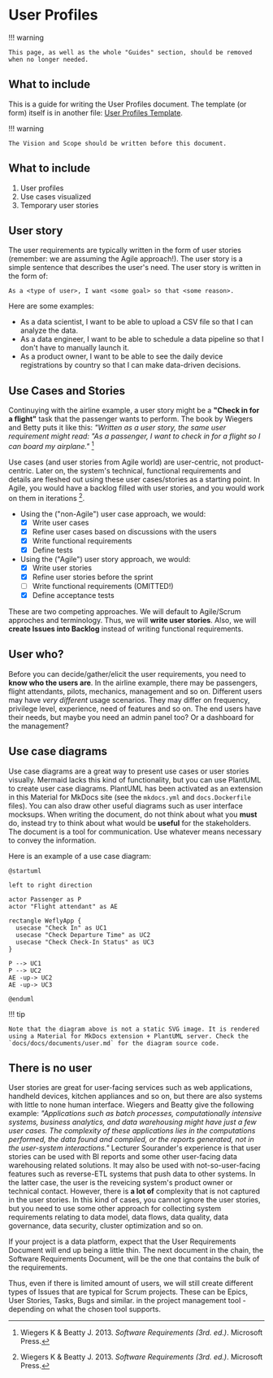 # User Profiles

!!! warning

    This page, as well as the whole "Guides" section, should be removed when no longer needed.

## What to include

This is a guide for writing the User Profiles document. The template (or form) itself is in another file: [User Profiles Template](../forms/user.md). 

!!! warning

    The Vision and Scope should be written before this document.

## What to include

1. User profiles
2. Use cases visualized
3. Temporary user stories

## User story

The user requirements are typically written in the form of user stories (remember: we are assuming the Agile approach!). The user story is a simple sentence that describes the user's need. The user story is written in the form of:

```
As a <type of user>, I want <some goal> so that <some reason>.
```

Here are some examples:

* As a data scientist, I want to be able to upload a CSV file so that I can analyze the data.
* As a data engineer, I want to be able to schedule a data pipeline so that I don't have to manually launch it.
* As a product owner, I want to be able to see the daily device registrations by country so that I can make data-driven decisions.

## Use Cases and Stories

Continuying with the airline example, a user story might be a **"Check in for a flight"** task that the passenger wants to perform. The book by Wiegers and Betty puts it like this: *"Written as a user story, the same user requirement might read: "As a passenger, I want to check in for a flight so I can board my airplane."* [^d7ae54]

Use cases (and user stories from Agile world) are user-centric, not product-centric. Later on, the system's technical, functional requirements and details are fleshed out using these user cases/stories as a starting point. In Agile, you would have a backlog filled with user stories, and you would work on them in iterations [^d7ae54].

* Using the ("non-Agile") user case approach, we would:
    - [x] Write user cases
    - [x] Refine user cases based on discussions with the users
    - [x] Write functional requirements
    - [x] Define tests 
* Using the ("Agile") user story approach, we would:
    - [x] Write user stories
    - [x] Refine user stories before the sprint
    - [ ] Write functional requirements (OMITTED!)
    - [x] Define acceptance tests

These are two competing approaches. We will default to Agile/Scrum approches and terminology. Thus, we will **write user stories**. Also, we will **create Issues into Backlog** instead of writing functional requirements.

## User who?

Before you can decide/gather/elicit the user requirements, you need to **know who the users are**. In the airline example, there may be passengers, flight attendants, pilots, mechanics, management and so on. Different users may have *very different* usage scenarios. They may differ on frequency, privilege level, experience, need of features and so on. The end users have their needs, but maybe you need an admin panel too? Or a dashboard for the management?

## Use case diagrams

Use case diagrams are a great way to present use cases or user stories visually. Mermaid lacks this kind of functionality, but you can use PlantUML to create user case diagrams. PlantUML has been activated as an extension in this Material for MkDocs site (see the `mkdocs.yml` and `docs.Dockerfile` files). You can also draw other useful diagrams such as user interface mocksups. When writing the document, do not think about what you **must** do, instead try to think about what would be **useful** for the stakeholders. The document is a tool for communication. Use whatever means necessary to convey the information.

Here is an example of a use case diagram:

```puml
@startuml

left to right direction

actor Passenger as P
actor "Flight attendant" as AE

rectangle WeflyApp {
  usecase "Check In" as UC1
  usecase "Check Departure Time" as UC2
  usecase "Check Check-In Status" as UC3
}

P --> UC1
P --> UC2
AE -up-> UC2
AE -up-> UC3

@enduml
```

!!! tip

    Note that the diagram above is not a static SVG image. It is rendered using a Material for MkDocs extension + PlantUML server. Check the `docs/docs/documents/user.md` for the diagram source code.


## There is no user

User stories are great for user-facing services such as web applications, handheld devices, kitchen appliances and so on, but there are also systems with little to none human interface. Wiegers and Beatty give the following example: *"Applications such  as batch processes, computationally intensive systems, business analytics, and data warehousing might have just a few user cases. The complexity of these applications lies in the computations performed, the data found and compiled, or the reports generated, not in the user-system interactions."* Lecturer Sourander's experience is that user stories can be used with BI reports and some other user-facing data warehousing related solutions. It may also be used with not-so-user-facing features such as reverse-ETL systems that push data to other systems. In the latter case, the user is the reveicing system's product owner or technical contact. However, there is **a lot of** complexity that is not captured in the user stories. In this kind of cases, you cannot ignore the user stories, but you need to use some other approach for collecting system requirements relating to data model, data flows, data quality, data governance, data security, cluster optimization and so on.

If your project is a data platform, expect that the User Requirements Document will end up being a little thin. The next document in the chain, the Software Requirements Document, will be the one that contains the bulk of the requirements.

Thus, even if there is limited amount of users, we will still create different types of Issues that are typical for Scrum projects. These can be Epics, User Stories, Tasks, Bugs and similar. in the project management tool - depending on what the chosen tool supports.

[^d7ae54]: Wiegers K & Beatty J. 2013. *Software Requirements (3rd. ed.)*. Microsoft Press.